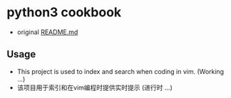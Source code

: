 # python3 cookbook
- original [README.md](./README_ORI.md)

## Usage
- This project is used to index and search when coding in vim. (Working ...)
- 该项目用于索引和在vim编程时提供实时提示 (进行时 ...)
